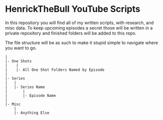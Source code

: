 # HenrickTheBull YouTube Scripts

In this repository you will find all of my written scripts, with research, and misc data. To keep upcoming episodes a secret those will be written in a private repository and finished folders will be added to this repo.

The file structure will be as such to make it stupid simple to navigate where you want to go.

```Root
|
|- One Shots
|    |
|    |- All One Shot Folders Named by Episode
|
|- Series
|   |
|   |- Series Name
|       |
|       |- Episode Name
|
|- Misc
    |
    |- Anything Else
 ```